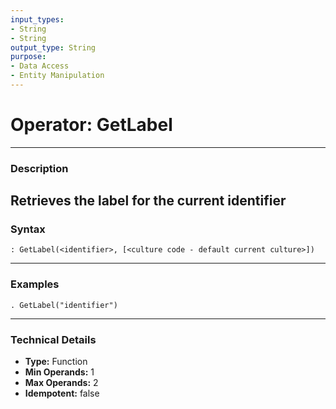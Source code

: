 ```yaml
---
input_types:
- String
- String
output_type: String
purpose:
- Data Access
- Entity Manipulation
---
```

# Operator: GetLabel
---
### **Description**
Retrieves the label for the current identifier
---
### **Syntax**
```
: GetLabel(<identifier>, [<culture code - default current culture>])
```
---
### **Examples**
```
. GetLabel("identifier")
```
---
### **Technical Details**
- **Type:** Function
- **Min Operands:** 1
- **Max Operands:** 2
- **Idempotent:** false